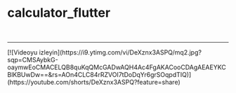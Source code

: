 # calculator_flutter

<br>
<hr>
[![Videoyu izleyin](https://i9.ytimg.com/vi/DeXznx3ASPQ/mq2.jpg?sqp=CMSAybkG-oaymwEoCMACELQB8quKqQMcGADwAQH4Ac4FgAKACooCDAgAEAEYKCBlKBUwDw==&rs=AOn4CLC84rRZVOI7tDoDqYr6grSOqpdTIQ)](https://youtube.com/shorts/DeXznx3ASPQ?feature=share)
